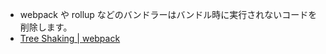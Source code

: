 - webpack や rollup などのバンドラーはバンドル時に実行されないコードを削除します。
- [Tree Shaking | webpack](https://webpack.js.org/guides/tree-shaking/)